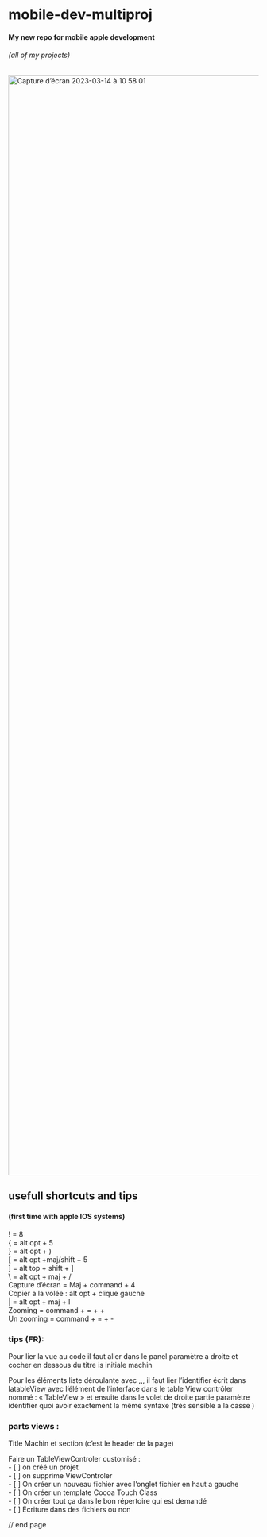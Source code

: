 
  
# mobile-dev-multiproj
#### My new repo for mobile apple development
###### (all of my projects)


<img width="2214" alt="Capture d’écran 2023-03-14 à 10 58 01" src="https://user-images.githubusercontent.com/68735155/224965886-88e32224-3568-49d9-88d2-744dcd006b25.png">



## usefull shortcuts and tips 
#### (first time with apple IOS systems)



! = 8<br>
{ = alt opt + 5 <br>
} = alt opt + )<br>
[ = alt opt +maj/shift + 5<br>
] = alt top + shift + ]<br>
\  = alt opt + maj + /<br>
Capture d’écran = Maj + command + 4<br>
Copier a la volée : alt opt + clique gauche<br>
| = alt opt + maj + l<br>
Zooming = command + = + +<br>
Un zooming = command + = + -<br>

### tips (FR): 

Pour lier la vue au code il faut aller dans le panel paramètre a droite et cocher en dessous du titre is initiale machin

Pour les éléments liste déroulante avec ,,, il faut lier 
l’identifier écrit dans latableView avec l’élément de 
l’interface dans le table View contrôler nommé : « TableView » 
et ensuite dans le volet de droite partie paramètre 
identifier quoi avoir exactement la même syntaxe 
(très sensible a la casse )


### parts views : 

Title
Machin et section (c’est le header de la page)

Faire un TableViewControler customisé :<br>
    - [ ] on créé un projet<br>
    - [ ] on supprime ViewControler<br>
    - [ ] On créer un nouveau fichier avec l’onglet fichier en haut a gauche<br>
    - [ ] On créer un template Cocoa Touch Class<br>
    - [ ] On créer tout ça dans le bon répertoire qui est demandé<br>
    - [ ] Écriture dans des fichiers ou non<br>



// end page

